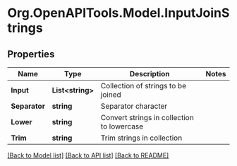 # Org.OpenAPITools.Model.InputJoinStrings
## Properties

Name | Type | Description | Notes
------------ | ------------- | ------------- | -------------
**Input** | **List&lt;string&gt;** | Collection of strings to be joined | 
**Separator** | **string** | Separator character | 
**Lower** | **string** | Convert strings in collection to lowercase | 
**Trim** | **string** | Trim strings in collection | 

[[Back to Model list]](../README.md#documentation-for-models) [[Back to API list]](../README.md#documentation-for-api-endpoints) [[Back to README]](../README.md)

